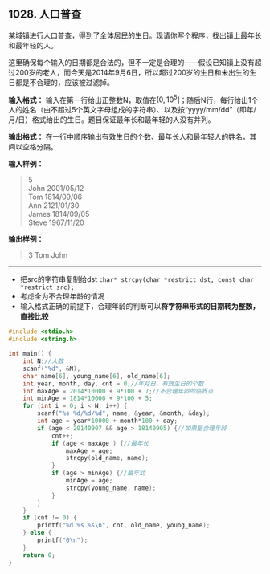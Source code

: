 ﻿## 1028. 人口普查
某城镇进行人口普查，得到了全体居民的生日。现请你写个程序，找出镇上最年长和最年轻的人。

这里确保每个输入的日期都是合法的，但不一定是合理的——假设已知镇上没有超过200岁的老人，而今天是2014年9月6日，所以超过200岁的生日和未出生的生日都是不合理的，应该被过滤掉。

**输入格式：**
输入在第一行给出正整数N，取值在$(0, 10^5]$；随后N行，每行给出1个人的姓名（由不超过5个英文字母组成的字符串）、以及按“yyyy/mm/dd”（即年/月/日）格式给出的生日。题目保证最年长和最年轻的人没有并列。

**输出格式：**
在一行中顺序输出有效生日的个数、最年长人和最年轻人的姓名，其间以空格分隔。

**输入样例：**
>5  
John 2001/05/12  
Tom 1814/09/06  
Ann 2121/01/30  
James 1814/09/05  
Steve 1967/11/20  

**输出样例：**
>3 Tom John  

---
- 把src的字符串复制给dst
`char* strcpy(char *restrict dst, const char *restrict src);` 
- 考虑全为不合理年龄的情况
- 输入格式正确的前提下，合理年龄的判断可以**将字符串形式的日期转为整数，直接比较**
```c
#include <stdio.h>
#include <string.h>

int main() {
	int N;//人数 
	scanf("%d", &N); 
	char name[6], young_name[6], old_name[6];
	int year, month, day, cnt = 0;//年月日，有效生日的个数 
	int maxAge = 2014*10000 + 9*100 + 7;//不合理年龄的临界点 
	int minAge = 1814*10000 + 9*100 + 5;
	for (int i = 0; i < N; i++) {
		scanf("%s %d/%d/%d", name, &year, &month, &day);
		int age = year*10000 + month*100 + day;
		if (age < 20140907 && age > 18140905) {//如果是合理年龄 
			cnt++;
			if (age < maxAge ) {//最年长 
				maxAge = age;
				strcpy(old_name, name);
			} 
			if (age > minAge) {//最年幼 
				minAge = age;
				strcpy(young_name, name); 
			}
		}
	} 
	if (cnt != 0) {
		printf("%d %s %s\n", cnt, old_name, young_name);
	} else {
		printf("0\n");
	}
	return 0;
}
```